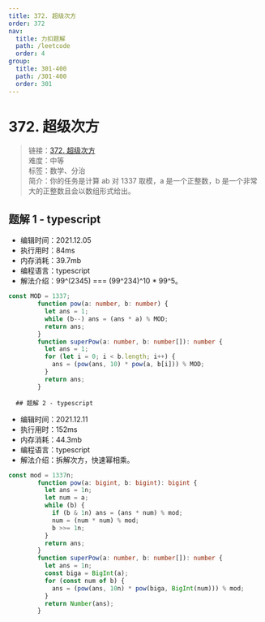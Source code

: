 ```yaml
---
title: 372. 超级次方
order: 372
nav:
  title: 力扣题解
  path: /leetcode
  order: 4
group:
  title: 301-400
  path: /301-400
  order: 301
---
```


# 372. 超级次方
    
> 链接：[372. 超级次方](https://leetcode-cn.com/problems/super-pow/)  
> 难度：中等  
> 标签：数学、分治  
> 简介：你的任务是计算 ab 对 1337 取模，a 是一个正整数，b 是一个非常大的正整数且会以数组形式给出。
      
## 题解 1 - typescript
- 编辑时间：2021.12.05
- 执行用时：84ms
- 内存消耗：39.7mb
- 编程语言：typescript
- 解法介绍：99^(2345) === (99^234)^10 * 99^5。
```typescript
const MOD = 1337;
        function pow(a: number, b: number) {
          let ans = 1;
          while (b--) ans = (ans * a) % MOD;
          return ans;
        }
        function superPow(a: number, b: number[]): number {
          let ans = 1;
          for (let i = 0; i < b.length; i++) {
            ans = (pow(ans, 10) * pow(a, b[i])) % MOD;
          }
          return ans;
        }
```

      ## 题解 2 - typescript
- 编辑时间：2021.12.11
- 执行用时：152ms
- 内存消耗：44.3mb
- 编程语言：typescript
- 解法介绍：拆解次方，快速幂相乘。
```typescript
const mod = 1337n;
        function pow(a: bigint, b: bigint): bigint {
          let ans = 1n;
          let num = a;
          while (b) {
            if (b & 1n) ans = (ans * num) % mod;
            num = (num * num) % mod;
            b >>= 1n;
          }
          return ans;
        }
        function superPow(a: number, b: number[]): number {
          let ans = 1n;
          const biga = BigInt(a);
          for (const num of b) {
            ans = (pow(ans, 10n) * pow(biga, BigInt(num))) % mod;
          }
          return Number(ans);
        }
```
